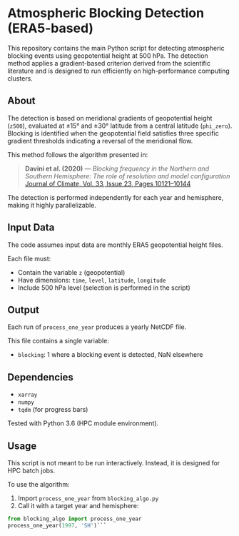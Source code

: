 # Atmospheric Blocking Detection (ERA5-based)

This repository contains the main Python script for detecting atmospheric blocking events using geopotential height at 500 hPa. The detection method applies a gradient-based criterion derived from the scientific literature and is designed to run efficiently on high-performance computing clusters.

## About

The detection is based on meridional gradients of geopotential height (`z500`), evaluated at ±15° and ±30° latitude from a central latitude (`phi_zero`). Blocking is identified when the geopotential field satisfies three specific gradient thresholds indicating a reversal of the meridional flow.

This method follows the algorithm presented in:
> **Davini et al. (2020)** — *Blocking frequency in the Northern and Southern Hemisphere: The role of resolution and model configuration*  
> [Journal of Climate, Vol. 33, Issue 23, Pages 10121–10144](https://journals.ametsoc.org/view/journals/clim/33/23/jcliD190862.xml)

The detection is performed independently for each year and hemisphere, making it highly parallelizable.

## Input Data

The code assumes input data are monthly ERA5 geopotential height files.

Each file must:
- Contain the variable `z` (geopotential)
- Have dimensions: `time`, `level`, `latitude`, `longitude`
- Include 500 hPa level (selection is performed in the script)

## Output

Each run of `process_one_year` produces a yearly NetCDF file.

This file contains a single variable:
- `blocking`: 1 where a blocking event is detected, NaN elsewhere

## Dependencies

- `xarray`
- `numpy`
- `tqdm` (for progress bars)

Tested with Python 3.6 (HPC module environment).

## Usage

This script is not meant to be run interactively. Instead, it is designed for HPC batch jobs.

To use the algorithm:
1. Import `process_one_year` from `blocking_algo.py`
2. Call it with a target year and hemisphere:

```python
from blocking_algo import process_one_year
process_one_year(1997, 'SH')```
